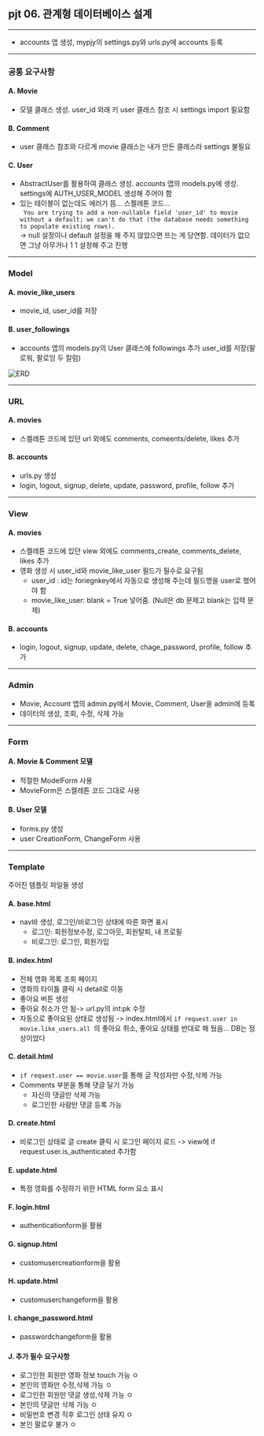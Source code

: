 ## pjt 06. 관계형 데이터베이스 설계

----
* accounts 앱 생성, mypjy의 settings.py와 urls.py에 accounts 등록
  
----
### 공통 요구사항
#### A. Movie
* 모델 클래스 생성. user_id 외래 키 user 클래스 참조 시 settings import 필요함
#### B. Comment
* user 클래스 참조와 다르게 movie 클래스는 내가 만든 클래스라 settings 불필요
#### C. User
* AbstractUser를 활용하여 클래스 생성. accounts 앱의 models.py에 생성. settings에 AUTH_USER_MODEL 생성해 주어야 함
* 있는 테이블이 없는데도 에러가 뜸... 스켈레톤 코드...    
``` You are trying to add a non-nullable field 'user_id' to movie without a default; we can't do that (the database needs something to populate existing rows).```    
-> null 설정이나 default 설정을 해 주지 않았으면 뜨는 게 당연함. 데이터가 없으면 그냥 아무거나 1 1 설정해 주고 진행

----
### Model
#### A. movie_like_users
* movie_id, user_id를 저장

#### B. user_followings
* accounts 앱의 models.py의 User 클래스에 followings 추가
user_id를 저장(팔로워, 팔로잉 두 칼럼)

![ERD](zmedia\ERD.png)

----
### URL
#### A. movies
* 스켈레톤 코드에 있던 url 외에도 comments, comeents/delete, likes 추가
#### B. accounts 
* urls.py 생성
* login, logout, signup, delete, update, password, profile, follow 추가
  
----
### View
#### A. movies
* 스켈레톤 코드에 있던 view 외에도 comments_create, comments_delete, likes 추가
* 영화 생성 시 user_id와 movie_like_user 필드가 필수로 요구됨 
  * user_id : id는 foriegnkey에서 자동으로 생성해 주는데 필드명을 user로 했어야 함
  * movie_like_user: blank = True 넣어줌. (Null은 db 문제고 blank는 입력 문제)
#### B. accounts
* login, logout, signup, update, delete, chage_password, profile, follow 추가
  
----
### Admin
* Movie, Account 앱의 admin.py에서 Movie, Comment, User을 admin에 등록
* 데이터의 생성, 조회, 수정, 삭제 가능

----
### Form 
#### A. Movie & Comment 모델
* 적절한 ModelForm 사용
* MovieForm은 스켈레톤 코드 그대로 사용
#### B. User 모델
* forms.py 생성
* user CreationForm, ChangeForm 사용

----
### Template
주어진 템플릿 파일들 생성
#### A. base.html
* nav바 생성, 로그인/비로그인 상태에 따른 화면 표시
  * 로그인: 회원정보수정, 로그아웃, 회원탈퇴, 내 프로필
  * 비로그인: 로그인, 회원가입
#### B. index.html
* 전체 영화 목록 조회 페이지
* 영화의 타이틀 클릭 시 detail로 이동
* 좋아요 버튼 생성
* 좋아요 취소가 안 됨-> url.py의 int:pk 수정
* 자동으로 좋아요된 상태로 생성됨 -> index.html에서 ```if request.user in movie.like_users.all ```의 좋아요 취소, 좋아요 상태를 반대로 해 뒀음... DB는 정상이었다

#### C. detail.html
* ```if request.user == movie.user```를 통해 글 작성자만 수정,삭제 가능
* Comments 부분을 통해 댓글 달기 가능
  * 자신의 댓글만 삭제 가능
  * 로그인한 사람만 댓글 등록 가능

#### D. create.html
* 비로그인 상태로 글 create 클릭 시 로그인 페이지 로드 -> view에 if request.user.is_authenticated 추가함

#### E. update.html
* 특정 영화를 수정하기 위한 HTML form 요소 표시

#### F. login.html
* authenticationform을 활용
  
#### G. signup.html
* customusercreationform을 활용

#### H. update.html
* customuserchangeform을 활용

#### I. change_password.html
* passwordchangeform을 활용

#### J. 추가 필수 요구사항
* 로그인한 회원만 영화 정보 touch 가능 ㅇ
* 본인의 영화만 수정,삭제 가능 ㅇ
* 로그인한 회원만 댓글 생성,삭제 가능 ㅇ
* 본인의 댓글만 삭제 가능 ㅇ
* 비밀번호 변경 직후 로그인 상태 유지 ㅇ
* 본인 팔로우 불가 ㅇ